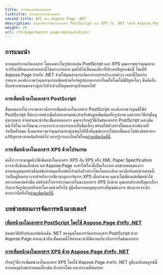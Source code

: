 ```yaml
---
title: การจัดการหน้ามาสเตอร์
linktitle: การจัดการหน้ามาสเตอร์
second_title: API ของ Aspose.Page .NET
description: ค้นพบวิธีการจัดการเอกสาร PostScript และ XPS ใน .NET โดยใช้ Aspose.Page ทำตามบทช่วยสอนของเราเพื่อปรับปรุงความสามารถของแอปพลิเคชันของคุณ
weight: 29
url: /th/page/master-page-manipulation/
---
```

## การแนะนำ

หากคุณทำงานกับเอกสาร โดยเฉพาะในรูปแบบเช่น PostScript และ XPS คุณอาจพบว่าคุณอยากจะปรับเปลี่ยนเอกสารเหล่านี้ได้อย่างง่ายดาย คุณไม่ได้เป็นคนเดียวที่ประสบปัญหาเช่นนี้ โชคดีที่ Aspose.Page สำหรับ .NET ช่วยให้คุณสามารถจัดการเอกสารประเภทต่างๆ เหล่านี้ได้อย่างง่ายดาย ลองนึกภาพว่าคุณสามารถเพิ่มหน้าหรือจัดรูปแบบเอกสารใหม่ได้โดยไม่มีปัญหาใดๆ นั่นคือสิ่งที่บทช่วยสอนของเรามุ่งหวังที่จะช่วยให้คุณบรรลุเป้าหมายได้!

### การเพิ่มหน้าลงในเอกสาร PostScript

ขั้นตอนแรกในวาระของเราคือการเพิ่มหน้าลงในเอกสาร PostScript ลองนึกภาพว่าคุณมีไฟล์ PostScript ที่ต้องการหน้าเพิ่มอีกสองสามหน้าสำหรับข้อมูลเพิ่มเติมหรือรูปภาพ แต่การหาวิธีทำนั้นดูยุ่งยากมาก ด้วยคำแนะนำทีละขั้นตอนของเรา คุณจะเรียนรู้วิธีเริ่มต้นเอกสาร PostScript และเพิ่มหน้าได้ในเวลาไม่นาน เราแบ่งกระบวนการออกเป็นชิ้นเล็กๆ พร้อมให้ตัวอย่างโค้ดและคำอธิบายที่จำเป็นทั้งหมด ซึ่งหมายความว่าคุณสามารถมุ่งเน้นไปที่สิ่งที่คุณต้องการได้มากขึ้นและไม่ต้องคิดหาทางแก้ปัญหาทางเทคนิคอีกต่อไป อยากรู้รายละเอียดใช่ไหม[อ่านเพิ่มเติมที่นี่](./add-page-to-postscript-document/).

### การเพิ่มหน้าลงในเอกสาร XPS ด้วยโปรแกรม

ต่อไป เราจะมาพูดถึงวิธีเพิ่มหน้าในเอกสาร XPS กัน XPS หรือ XML Paper Specification อาจจะซับซ้อนเล็กน้อย แต่ Aspose.Page จะทำให้เรื่องนี้เป็นเรื่องง่าย บทช่วยสอนของเราครอบคลุมทุกอย่างตั้งแต่ข้อกำหนดเบื้องต้นไปจนถึงตัวอย่างโค้ดโดยละเอียด ลองนึกถึงบทช่วยสอนนี้ว่าเป็นคู่มือครบวงจรสำหรับการเชี่ยวชาญการจัดการ XPS เมื่ออ่านจบ คุณจะไม่เพียงแต่เพิ่มหน้าได้อย่างง่ายดายเท่านั้น แต่ยังเข้าใจการทำงานภายในของเอกสาร XPS อีกด้วย คุณเคยประสบปัญหาเกี่ยวกับการจัดรูปแบบหรือเค้าโครงหน้าหรือไม่ คู่มือนี้ครอบคลุมทุกอย่างที่คุณต้องการ ต้องการเจาะลึกมากกว่านี้หรือไม่[อ่านเพิ่มเติมที่นี่](./adding-page-to-xps-document/).

## บทช่วยสอนการจัดการหน้ามาสเตอร์
### [เพิ่มหน้าลงในเอกสาร PostScript โดยใช้ Aspose.Page สำหรับ .NET](./add-page-to-postscript-document/)
ค้นพบวิธีปรับปรุงแอปพลิเคชัน .NET ของคุณโดยการจัดการเอกสาร PostScript ด้วย Aspose.Page คำแนะนำทีละขั้นตอนนี้ให้คำแนะนำที่ชัดเจนเกี่ยวกับการเริ่มต้นเอกสาร
### [การเพิ่มหน้าลงในเอกสาร XPS ด้วย Aspose.Page สำหรับ .NET](./adding-page-to-xps-document/)
เรียนรู้วิธีการเพิ่มหน้าลงในเอกสาร XPS โดยใช้ Aspose.Page สำหรับ .NET คู่มือฉบับสมบูรณ์นี้ครอบคลุมถึงข้อกำหนดเบื้องต้น ตัวอย่างโค้ด และคำถามที่พบบ่อย